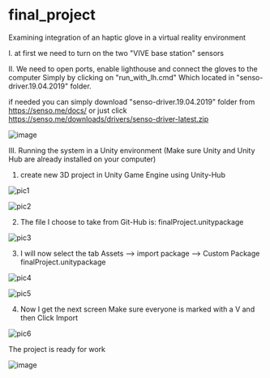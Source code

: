 # final_project
Examining integration of an haptic glove in a virtual reality environment


I. at first we need to turn on the two "VIVE base station" sensors

II. We need to open ports, enable lighthouse and connect the gloves to the computer
Simply by clicking on "run_with_lh.cmd" Which located in "senso-driver.19.04.2019" folder.

if needed you can simply download "senso-driver.19.04.2019" folder from https://senso.me/docs/ or just click https://senso.me/downloads/drivers/senso-driver-latest.zip

![image](https://user-images.githubusercontent.com/86656822/124118496-14841d80-da7a-11eb-98f1-c22c71424f1f.png)


III. Running the system in a Unity environment (Make sure Unity and Unity Hub are already installed on your computer)
  1. create new 3D project in Unity Game Engine using Unity-Hub

![pic1](https://user-images.githubusercontent.com/86656822/123784751-6f820d00-d8e0-11eb-9085-3f4affa3a1e8.png)

![pic2](https://user-images.githubusercontent.com/86656822/123785272-051d9c80-d8e1-11eb-9458-2447429636f6.png)

  2.	The file I choose to take from Git-Hub is: finalProject.unitypackage

![pic3](https://user-images.githubusercontent.com/86656822/123784762-714bd080-d8e0-11eb-9a2a-0c97bd1aa6f1.png)

  3.	I will now select the tab
  Assets --> import package -->  Custom Package
  finalProject.unitypackage 

![pic4](https://user-images.githubusercontent.com/86656822/123784763-714bd080-d8e0-11eb-9e24-161447a65d78.png)

![pic5](https://user-images.githubusercontent.com/86656822/123784766-727cfd80-d8e0-11eb-8f24-546429d248df.png)

  4.	Now I get the next screen Make sure everyone is marked with a V and then Click Import

![pic6](https://user-images.githubusercontent.com/86656822/123784769-73159400-d8e0-11eb-8b97-d07692bbba0b.png)


The project is ready for work

![image](https://user-images.githubusercontent.com/86656822/123787266-4616b080-d8e3-11eb-9de4-bfde85fa4741.png)
